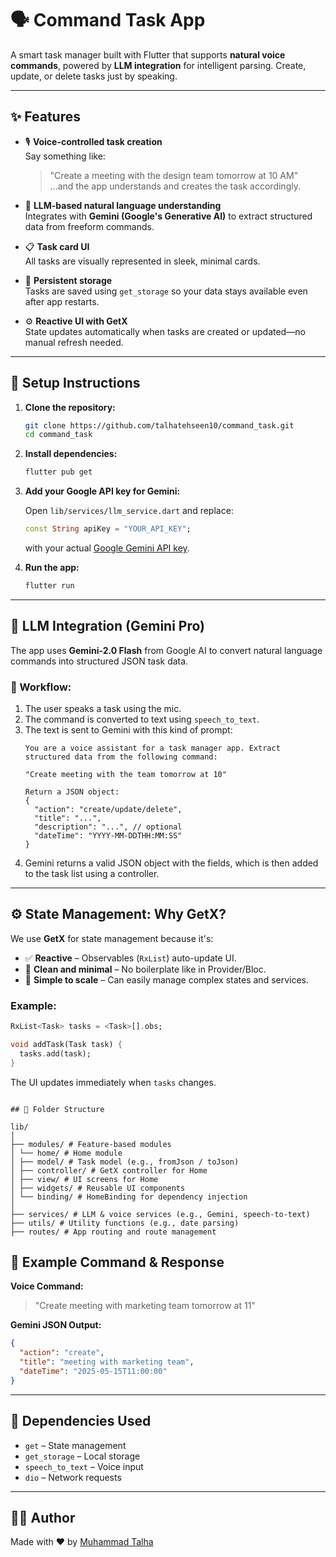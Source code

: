 # 🗣️ Command Task App

A smart task manager built with Flutter that supports **natural voice commands**, powered by **LLM integration** for intelligent parsing. Create, update, or delete tasks just by speaking.

---

## ✨ Features

- 🎙️ **Voice-controlled task creation**  
  Say something like:  
  > "Create a meeting with the design team tomorrow at 10 AM"  
  ...and the app understands and creates the task accordingly.

- 🧠 **LLM-based natural language understanding**  
  Integrates with **Gemini (Google's Generative AI)** to extract structured data from freeform commands.

- 📋 **Task card UI**  
  All tasks are visually represented in sleek, minimal cards.

- 💾 **Persistent storage**  
  Tasks are saved using `get_storage` so your data stays available even after app restarts.

- ⚙️ **Reactive UI with GetX**  
  State updates automatically when tasks are created or updated—no manual refresh needed.

---

## 🚀 Setup Instructions

1. **Clone the repository:**

   ```bash
   git clone https://github.com/talhatehseen10/command_task.git
   cd command_task
   ```

2. **Install dependencies:**

   ```bash
   flutter pub get
   ```

3. **Add your Google API key for Gemini:**

   Open `lib/services/llm_service.dart` and replace:

   ```dart
   const String apiKey = "YOUR_API_KEY";
   ```

   with your actual [Google Gemini API key](https://aistudio.google.com/app/apikey).

4. **Run the app:**

   ```bash
   flutter run
   ```

---

## 🤖 LLM Integration (Gemini Pro)

The app uses **Gemini-2.0 Flash** from Google AI to convert natural language commands into structured JSON task data.

### 🔄 Workflow:

1. The user speaks a task using the mic.
2. The command is converted to text using `speech_to_text`.
3. The text is sent to Gemini with this kind of prompt:
   ```
   You are a voice assistant for a task manager app. Extract structured data from the following command:

   "Create meeting with the team tomorrow at 10"

   Return a JSON object:
   {
     "action": "create/update/delete",
     "title": "...",
     "description": "...", // optional
     "dateTime": "YYYY-MM-DDTHH:MM:SS"
   }
   ```
4. Gemini returns a valid JSON object with the fields, which is then added to the task list using a controller.

---

## ⚙️ State Management: Why GetX?

We use **GetX** for state management because it's:

- ✅ **Reactive** – Observables (`RxList`) auto-update UI.
- 🧼 **Clean and minimal** – No boilerplate like in Provider/Bloc.
- 🧠 **Simple to scale** – Can easily manage complex states and services.

### Example:

```dart
RxList<Task> tasks = <Task>[].obs;

void addTask(Task task) {
  tasks.add(task);
}
```

The UI updates immediately when `tasks` changes.

```

## 📂 Folder Structure

lib/
│
├── modules/ # Feature-based modules
│ └── home/ # Home module
│ ├── model/ # Task model (e.g., fromJson / toJson)
│ ├── controller/ # GetX controller for Home
│ ├── view/ # UI screens for Home
│ ├── widgets/ # Reusable UI components
│ └── binding/ # HomeBinding for dependency injection
│
├── services/ # LLM & voice services (e.g., Gemini, speech-to-text)
├── utils/ # Utility functions (e.g., date parsing)
├── routes/ # App routing and route management

```

## 🧪 Example Command & Response

**Voice Command:**  
> "Create meeting with marketing team tomorrow at 11"

**Gemini JSON Output:**
```json
{
  "action": "create",
  "title": "meeting with marketing team",
  "dateTime": "2025-05-15T11:00:00"
}
```

---

## 📌 Dependencies Used

- `get` – State management
- `get_storage` – Local storage
- `speech_to_text` – Voice input
- `dio` – Network requests

---

## 👨‍💻 Author

Made with ❤️ by [Muhammad Talha](https://www.linkedin.com/in/muhammad-talha-qureshi-639992173/)
